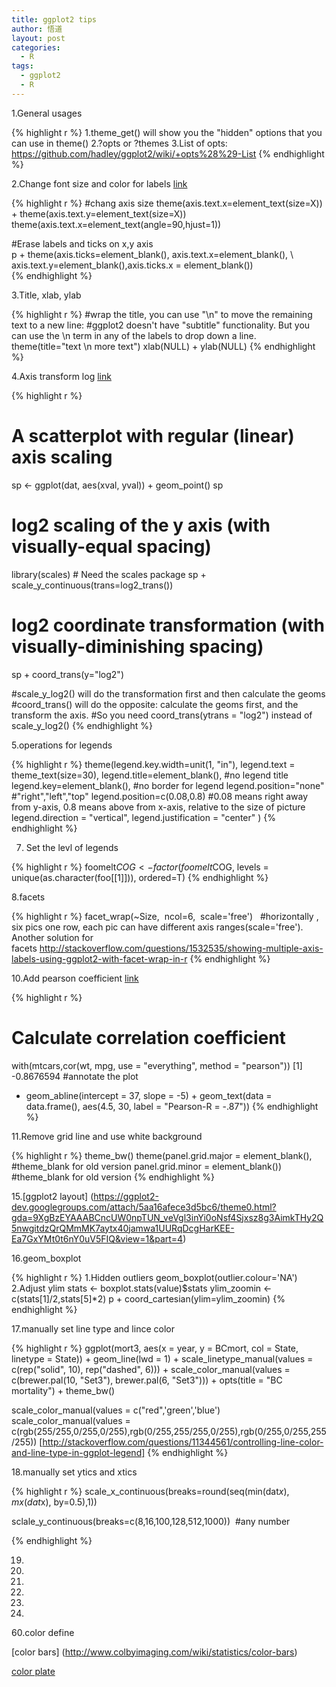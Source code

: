 ```yaml
---
title: ggplot2 tips
author: 悟道
layout: post
categories:
  - R
tags:
  - ggplot2
  - R
---
```


1.General usages

{% highlight r %}
1.theme_get() will show you the "hidden" options that you can use in theme()
2.?opts or ?themes
3.List of opts: https://github.com/hadley/ggplot2/wiki/+opts%28%29-List
{% endhighlight %}


2.Change font size and color for labels [link](http://stackoverflow.com/questions/3864535/how-can-i-add-a-subtitle-and-change-the-font-size-of-ggplot-plots-in-r)

{% highlight r %}
#chang axis size
theme(axis.text.x=element_text(size=X)) + theme(axis.text.y=element_text(size=X))
theme(axis.text.x=element_text(angle=90,hjust=1))

#Erase labels and ticks on x,y axis  
p + theme(axis.ticks=element\_blank(), axis.text.x=element\_blank(), \  
axis.text.y=element\_blank(),axis.ticks.x = element\_blank())  
{% endhighlight %}

3.Title, xlab, ylab

{% highlight r %}
#wrap the title, you can use "\n" to move the remaining text to a new line:
#ggplot2 doesn't have "subtitle" functionality. But you can use the \n term in any of the labels to drop down a line.
theme(title="text \n more text")
xlab(NULL) + ylab(NULL)
{% endhighlight %}

4.Axis transform log [link](http://wiki.stdout.org/rcookbook/Graphs/Axes%20%28ggplot2%29/#axis-transformations-log-sqrt-etc)

{% highlight r %}
# A scatterplot with regular (linear) axis scaling
sp <- ggplot(dat, aes(xval, yval)) + geom_point()
sp

# log2 scaling of the y axis (with visually-equal spacing)
library(scales) # Need the scales package
sp + scale_y_continuous(trans=log2_trans())

# log2 coordinate transformation (with visually-diminishing spacing)
sp + coord_trans(y="log2")

#scale_y_log2() will do the transformation first and then calculate the geoms
#coord_trans() will do the opposite: calculate the geoms first, and the transform the axis.
#So you need coord_trans(ytrans = "log2") instead of scale_y_log2()
{% endhighlight %}

5.operations for legends

{% highlight r %}
theme(legend.key.width=unit(1, "in"),
legend.text = theme_text(size=30),
legend.title=element_blank(), #no legend title
legend.key=element_blank(), #no border for legend
legend.position="none"  #"right","left","top"
legend.position=c(0.08,0.8) #0.08 means right away from y-axis, 0.8 means above from x-axis, relative to the size of picture
legend.direction = "vertical",
legend.justification = "center"
)
{% endhighlight %}

7. Set the levl of legends

{% highlight r %}
foomelt$COG <- factor(foomelt$COG, levels = unique(as.character(foo[[1]])), ordered=T)
{% endhighlight %}

8.facets

{% highlight r %}
facet_wrap(~Size,  ncol=6,  scale='free')   #horizontally , six pics one row, each pic can have different axis ranges(scale='free').
Another solution for facets http://stackoverflow.com/questions/1532535/showing-multiple-axis-labels-using-ggplot2-with-facet-wrap-in-r
{% endhighlight %}

10.Add pearson coefficient [link](http://stackoverflow.com/questions/2050610/creating-a-facet-wrap-plot-with-ggplot2-with-different-annotations-in-each-plot)

{% highlight r %}
# Calculate correlation coefficient
with(mtcars,cor(wt, mpg, use = "everything", method = "pearson"))
[1] -0.8676594
#annotate the plot
+ geom_abline(intercept = 37, slope = -5) + 
geom_text(data = data.frame(), aes(4.5, 30, label = "Pearson-R = -.87"))
{% endhighlight %}

11.Remove grid line and use white background

{% highlight r %}
theme_bw()
theme(panel.grid.major = element_blank(), #theme_blank for old version
panel.grid.minor = element_blank())  #theme_blank for old version
{% endhighlight %}

15.[ggplot2 layout] (https://ggplot2-dev.googlegroups.com/attach/5aa16afece3d5bc6/theme0.html?gda=9XgBzEYAAABCncUW0npTUN_veVgl3inYi0oNsf4Sjxsz8g3AimkTHy2Q5nwgitdzQrQMmMK7aytx40jamwa1UURqDcgHarKEE-Ea7GxYMt0t6nY0uV5FIQ&view=1&part=4)

16.geom_boxplot

{% highlight r %}
1.Hidden outliers
geom_boxplot(outlier.colour='NA')
2.Adjust ylim
stats <- boxplot.stats(value)$stats
ylim_zoomin <- c(stats[1]/2,stats[5]*2)
p + coord_cartesian(ylim=ylim_zoomin)
{% endhighlight %}

17.manually set line type and lince color

{% highlight r %}
ggplot(mort3, aes(x = year, y = BCmort, col = State, linetype = State)) +
  geom_line(lwd = 1) +
  scale_linetype_manual(values = c(rep("solid", 10), rep("dashed", 6))) +
  scale_color_manual(values = c(brewer.pal(10, "Set3"), brewer.pal(6, "Set3"))) +
  opts(title = "BC mortality") +
  theme_bw()

scale_color_manual(values = c("red",'green','blue')
scale_color_manual(values = c(rgb(255/255,0/255,0/255),rgb(0/255,255/255,0/255),rgb(0/255,0/255,255/255))
[http://stackoverflow.com/questions/11344561/controlling-line-color-and-line-type-in-ggplot-legend]
{% endhighlight %}

18.manually set ytics and xtics

{% highlight r %}
scale_x_continuous(breaks=round(seq(min(dat$x), mx(dat$x), by=0.5),1))

sclale_y_continuous(breaks=c(8,16,100,128,512,1000))  #any number

{% endhighlight %}

19.  
20.

21.

30.

40.

50.

60.color define

[color bars] (http://www.colbyimaging.com/wiki/statistics/color-bars)

[color plate](http://www.r-bloggers.com/define-intermediate-color-steps-for-colorramppalette/)

